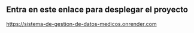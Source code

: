 ## Entra en este enlace para desplegar el proyecto ##
https://sistema-de-gestion-de-datos-medicos.onrender.com
